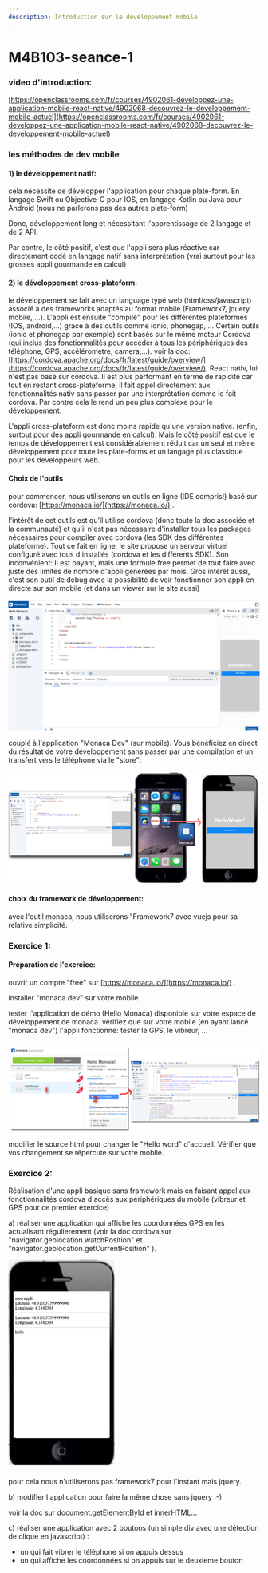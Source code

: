 ```yaml
---
description: Introduction sur le développement mobile
---
```


# M4B103-seance-1

### video d'introduction:

 [https://openclassrooms.com/fr/courses/4902061-developpez-une-application-mobile-react-native/4902068-decouvrez-le-developpement-mobile-actuel](https://openclassrooms.com/fr/courses/4902061-developpez-une-application-mobile-react-native/4902068-decouvrez-le-developpement-mobile-actuel)

### les méthodes de dev mobile

#### 1\) le développement natif: 

cela nécessite de développer l'application pour chaque plate-form. En langage Swift ou Objective-C pour IOS, en langage Kotlin ou Java pour Android \(nous ne parlerons pas des autres plate-form\)

Donc, développement long et nécessitant l'apprentissage de 2 langage et de 2 API.

Par contre, le côté positif, c'est que l'appli sera plus réactive car directement codé en langage natif sans interprétation \(vrai surtout pour les grosses appli gourmande en calcul\)

#### 2\) le développement cross-plateform:

le développement se fait avec un language typé web \(html/css/javascript\) associé à des frameworks adaptés au format mobile \(Framework7, jquery mobile, ...\). L'appli est ensuite "compilé" pour les différentes plateformes \(IOS, android,...\) grace à des outils comme ionic, phonegap, ... Certain outils \(ionic et phonegap par exemple\) sont basés sur le même moteur Cordova \(qui inclus des fonctionnalités  pour accéder à tous les périphériques des téléphone, GPS, accélérometre, camera,...\). voir la doc: [https://cordova.apache.org/docs/fr/latest/guide/overview/](https://cordova.apache.org/docs/fr/latest/guide/overview/). React nativ, lui n'est pas basé sur cordova. Il est plus performant en terme de rapidité car tout en restant cross-plateforme, il fait appel directement aux fonctionnalités nativ sans passer par une interprétation comme le fait cordova. Par contre cela le rend un peu plus complexe pour le développement. 

L'appli cross-plateform est donc moins rapide qu'une version native. \(enfin, surtout pour des appli gourmande en calcul\). Mais le côté positif est que le temps de développement est considérablement réduit car un seul et même développement pour toute les plate-forms et un langage plus classique pour les developpeurs web.

#### Choix de l'outils

pour commencer, nous utiliserons un outils en ligne \(IDE compris!\) basé sur cordova: [https://monaca.io/](https://monaca.io/) .

l'intérêt de cet outils est qu'il utilise cordova \(donc toute la doc associée et la communauté\) et qu'il n'est pas nécessaire d'installer tous les packages nécessaires pour compiler avec cordova \(les SDK des différentes plateforme\). Tout ce fait en ligne, le site propose un serveur virtuel configuré avec tous d'installés \(cordova et les différents SDK\). Son inconvénient: Il est payant, mais une formule free permet de tout faire avec juste des limites de nombre d'appli générées par mois. Gros intérêt aussi, c'est son outil de débug avec la possibilité de voir fonctionner son appli en directe sur son mobile \(et dans un viewer sur le site aussi\)

![](.gitbook/assets/capture-de-cran-2020-02-06-a-19.02.18.png)

couplé à l'application "Monaca Dev" \(sur mobile\). Vous bénéficiez en direct du résultat de votre développement sans passer par une compilation et un transfert vers le téléphone via le "store":

![](.gitbook/assets/capture-de-cran-2020-02-06-a-20.19.47.png)

#### choix du framework de développement: 

avec l'outil monaca, nous utiliserons "Framework7 avec vuejs pour sa relative simplicité. 

### Exercice 1:

#### Préparation de l'exercice:

ouvrir un compte "free" sur  [https://monaca.io/](https://monaca.io/) .

installer "monaca dev" sur votre mobile.

tester l'application de démo \(Hello Monaca\) disponible sur votre espace de développement de monaca. vérifiez que sur votre mobile \(en ayant lancé "monaca dev"\) l'appli fonctionne: tester le GPS, le vibreur, ...

![](.gitbook/assets/photo03.png)

modifier le source html pour changer le "Hello word" d'accueil. Vérifier que vos changement se répercute sur votre mobile.

### Exercice 2: 

Réalisation d'une appli basique sans framework mais en faisant appel aux fonctionnalités cordova d'accès aux périphériques du mobile \(vibreur et GPS pour ce premier exercice\)

a\) réaliser une application qui affiche les coordonnées GPS en les actualisant régulierement \(voir la doc cordova sur "navigator.geolocation.watchPosition" et "navigator.geolocation.getCurrentPosition" \). 

![](.gitbook/assets/capture-de-cran-2020-02-06-a-21.03.14.png)

pour cela nous n'utiliserons pas framework7 pour l'instant mais jquery.

b\) modifier l'application pour faire la même chose sans jquery :-\) 

voir la doc sur document.getElementById et innerHTML...

c\) réaliser une application avec 2 boutons \(un simple div avec une détection de clique en javascript\) :

* un qui fait vibrer le téléphone si on appuis dessus
* un qui affiche les coordonnées si on appuis sur le deuxieme bouton

